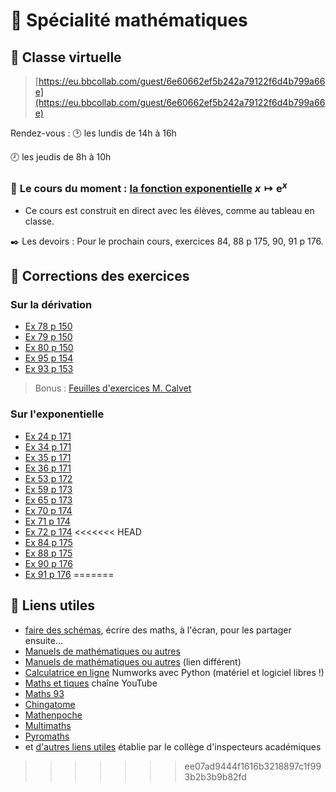 #  :triangular_ruler: Spécialité mathématiques

## :busts_in_silhouette: Classe virtuelle
> [https://eu.bbcollab.com/guest/6e60662ef5b242a79122f6d4b799a66e](https://eu.bbcollab.com/guest/6e60662ef5b242a79122f6d4b799a66e)

Rendez-vous
:  :clock2: les lundis de 14h à 16h

   :clock8: les jeudis de 8h à 10h

### :memo: **Le cours du moment** : [la fonction exponentielle](6-Exponentielle/cours.html) $x\mapsto \mathrm e^x$


* Ce cours est construit en direct avec les élèves, comme au tableau en classe.

:black_nib: Les devoirs
: Pour le prochain cours, exercices 84, 88 p 175, 90, 91 p 176.


## :tophat: Corrections des exercices

### Sur la dérivation

* [Ex 78 p 150](5-Appli-Diff/p150_ex78/corrigé_78p150.html)
* [Ex 79 p 150](5-Appli-Diff/p150_ex79/corrigé_79p150.html)
* [Ex 80 p 150](5-Appli-Diff/p150_ex80/corrigé_80p150.html)
* [Ex 95 p 154](5-Appli-Diff/p154_ex95/corrigé_95p154.html)
* [Ex 93 p 153](5-Appli-Diff/p153_ex93/ex93.html)


> Bonus : [Feuilles d'exercices M. Calvet](https://github.com/FranckCHAMBON/ClasseVirtuelle/tree/master/Maths/Docs_Calvet)

### Sur l'exponentielle

* [Ex 24 p 171](6-Exponentielle/ex24.html)
* [Ex 34 p 171](6-Exponentielle/ex34.html)
* [Ex 35 p 171](6-Exponentielle/ex35.html)
* [Ex 36 p 171](6-Exponentielle/ex36.html)
* [Ex 53 p 172](6-Exponentielle/ex53.html)
* [Ex 59 p 173](6-Exponentielle/ex59.html)
* [Ex 65 p 173](6-Exponentielle/ex65.html)
* [Ex 70 p 174](6-Exponentielle/ex70.html)
* [Ex 71 p 174](6-Exponentielle/ex71.html)
* [Ex 72 p 174](6-Exponentielle/ex72.html)
<<<<<<< HEAD
* [Ex 84 p 175](6-Exponentielle/ex84.html)
* [Ex 88 p 175](6-Exponentielle/ex88.html)
* [Ex 90 p 176](6-Exponentielle/ex90.html)
* [Ex 91 p 176](6-Exponentielle/ex91.html)
=======


## :link: Liens utiles
* [faire des schémas](https://www.scratchwork.io/), écrire des maths, à l'écran, pour les partager ensuite...
* [Manuels de mathématiques ou autres](https://outilstice.com/2020/03/tous-les-manuels-scolaires-disponibles-gratuitement-en-ligne-pendant-la-fermeture-des-ecoles/#gs.1n5wuw)
* [Manuels de mathématiques ou autres](https://monespace-educ.fr/feuilleter?%20%20utm_source=mesmanuels&utm_medium%20%20=redirect&utm_campaign=mesmanuels) (lien différent)
* [Calculatrice en ligne](https://www.numworks.com/fr/simulateur/) Numworks avec Python (matériel et logiciel libres !)
* [Maths et tiques](https://www.youtube.com/user/YMONKA/playlists?view=1&flow=grid) chaîne YouTube
* [Maths 93](https://www.math93.com/lycee.html)
* [Chingatome](https://chingatome.fr/)
* [Mathenpoche](https://mathenpoche.sesamath.net/?page=premiere)
* [Multimaths](http://www.multimaths.net/?page=default)
* [Pyromaths](https://enligne.pyromaths.org/)
* et [d'autres liens utiles](http://www.pedagogie.ac-aix-marseille.fr/jcms/c_10768528/fr/continuite-pedagogique) établie par le collège d'inspecteurs académiques

>>>>>>> ee07ad9444f1616b3218897c1f993b2b3b9b82fd

